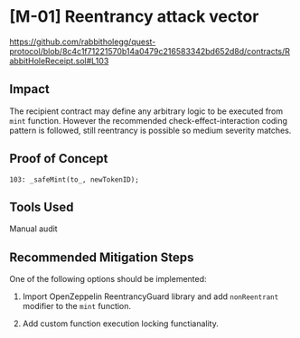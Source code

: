 # [M-01] Reentrancy attack vector

https://github.com/rabbitholegg/quest-protocol/blob/8c4c1f71221570b14a0479c216583342bd652d8d/contracts/RabbitHoleReceipt.sol#L103

## Impact

The recipient contract may define any arbitrary logic to be executed from `mint` function. However the recommended check-effect-interaction coding pattern is followed, still reentrancy is possible so medium severity matches.

## Proof of Concept

```solidity
103: _safeMint(to_, newTokenID);
```

## Tools Used

Manual audit

## Recommended Mitigation Steps

One of the following options should be implemented:

1. Import OpenZeppelin ReentrancyGuard library and add `nonReentrant` modifier to the `mint` function.

2. Add custom function execution locking functianality.
